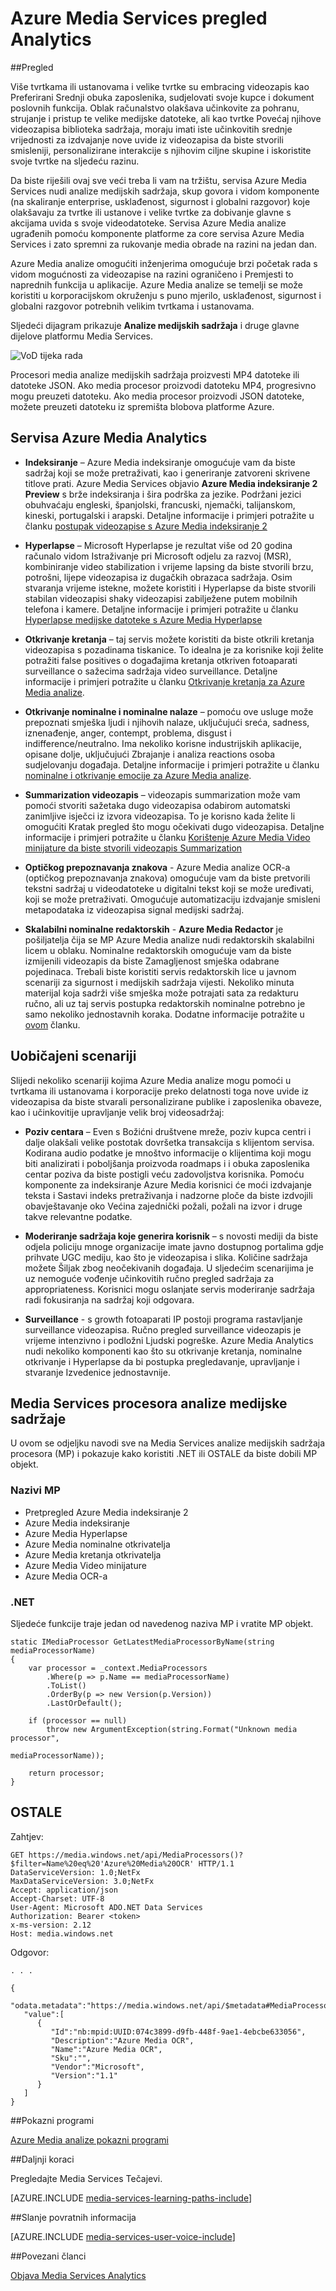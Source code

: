 <properties
    pageTitle="Azure Media Services analize pregled | Microsoft Azure"
    description="Azure Media Services nudi javno pretpregled Azure Media analize, skup govora i računala vidom usluge na skaliranje enterprise, usklađenost, sigurnost i globalni razgovor. Servisa Azure Media analize ugrađenih pomoću komponente platforme za core servisa Azure Media Services i zato spremni za rukovanje media obrade na razini na jedan dan. "
    services="media-services"
    documentationCenter=""
    authors="juliako"
    manager="erikre"
    editor=""/>

<tags
    ms.service="media-services"
    ms.workload="media"
    ms.tgt_pltfrm="na"
    ms.devlang="dotnet"
    ms.topic="article"
    ms.date="10/24/2016"   
    ms.author="milanga;juliako;johndeu"/>

# <a name="azure-media-services-analytics-overview"></a>Azure Media Services pregled Analytics

##<a name="overview"></a>Pregled

Više tvrtkama ili ustanovama i velike tvrtke su embracing videozapis kao Preferirani Srednji obuka zaposlenika, sudjelovati svoje kupce i dokument poslovnih funkcija. Oblak računalstvo olakšava učinkovite za pohranu, strujanje i pristup te velike medijske datoteke, ali kao tvrtke Povećaj njihove videozapisa biblioteka sadržaja, moraju imati iste učinkovitih srednje vrijednosti za izdvajanje nove uvide iz videozapisa da biste stvorili smisleniji, personalizirane interakcije s njihovim ciljne skupine i iskoristite svoje tvrtke na sljedeću razinu.

Da biste riješili ovaj sve veći treba li vam na tržištu, servisa Azure Media Services nudi analize medijskih sadržaja, skup govora i vidom komponente (na skaliranje enterprise, usklađenost, sigurnost i globalni razgovor) koje olakšavaju za tvrtke ili ustanove i velike tvrtke za dobivanje glavne s akcijama uvida s svoje videodatoteke. Servisa Azure Media analize ugrađenih pomoću komponente platforme za core servisa Azure Media Services i zato spremni za rukovanje media obrade na razini na jedan dan.

Azure Media analize omogućiti inženjerima omogućuje brzi početak rada s vidom mogućnosti za videozapise na razini ograničeno i Premjesti to naprednih funkcija u aplikacije. Azure Media analize se temelji se može koristiti u korporacijskom okruženju s puno mjerilo, usklađenost, sigurnost i globalni razgovor potrebnih velikim tvrtkama i ustanovama.

Sljedeći dijagram prikazuje **Analize medijskih sadržaja** i druge glavne dijelove platformu Media Services. 

![VoD tijeka rada](./media/media-services-video-on-demand-workflow/media-services-video-on-demand.png)

Procesori media analize medijskih sadržaja proizvesti MP4 datoteke ili datoteke JSON. Ako media procesor proizvodi datoteku MP4, progresivno mogu preuzeti datoteku. Ako media procesor proizvodi JSON datoteke, možete preuzeti datoteku iz spremišta blobova platforme Azure. 

## <a name="azure-media-analytics-services"></a>Servisa Azure Media Analytics

- **Indeksiranje** – Azure Media indeksiranje omogućuje vam da biste sadržaj koji se može pretraživati, kao i generiranje zatvoreni skrivene titlove prati. Azure Media Services objavio **Azure Media indeksiranje 2 Preview** s brže indeksiranja i šira podrška za jezike. Podržani jezici obuhvaćaju engleski, španjolski, francuski, njemački, talijanskom, kineski, portugalski i arapski. Detaljne informacije i primjeri potražite u članku [postupak videozapise s Azure Media indeksiranje 2](media-services-process-content-with-indexer2.md)
 
- **Hyperlapse** – Microsoft Hyperlapse je rezultat više od 20 godina računalo vidom Istraživanje pri Microsoft odjelu za razvoj (MSR), kombiniranje video stabilization i vrijeme lapsing da biste stvorili brzu, potrošni, lijepe videozapisa iz dugačkih obrazaca sadržaja. Osim stvaranja vrijeme istekne, možete koristiti i Hyperlapse da biste stvorili stabilan videozapisi shaky videozapisi zabilježene putem mobilnih telefona i kamere. Detaljne informacije i primjeri potražite u članku [Hyperlapse medijske datoteke s Azure Media Hyperlapse](media-services-hyperlapse-content.md)
 
- **Otkrivanje kretanja** – taj servis možete koristiti da biste otkrili kretanja videozapisa s pozadinama tiskanice. To idealna je za korisnike koji želite potražiti false positives o događajima kretanja otkriven fotoaparati surveillance o sažecima sadržaja video surveillance. Detaljne informacije i primjeri potražite u članku [Otkrivanje kretanja za Azure Media analize](media-services-motion-detection.md).
 
- **Otkrivanje nominalne i nominalne nalaze** – pomoću ove usluge može prepoznati smješka ljudi i njihovih nalaze, uključujući sreća, sadness, iznenađenje, anger, contempt, problema, disgust i indifference/neutralno. Ima nekoliko korisne industrijskih aplikacije, opisane dolje, uključujući Zbrajanje i analiza reactions osoba sudjelovanju događaja. Detaljne informacije i primjeri potražite u članku [nominalne i otkrivanje emocije za Azure Media analize](media-services-face-and-emotion-detection.md).
 
- **Summarization videozapis** – videozapis summarization može vam pomoći stvoriti sažetaka dugo videozapisa odabirom automatski zanimljive isječci iz izvora videozapisa. To je korisno kada želite li omogućiti Kratak pregled što mogu očekivati dugo videozapisa. Detaljne informacije i primjeri potražite u članku [Korištenje Azure Media Video minijature da biste stvorili videozapis Summarization](media-services-video-summarization.md)

- **Optičkog prepoznavanja znakova** - Azure Media analize OCR-a (optičkog prepoznavanja znakova) omogućuje vam da biste pretvorili tekstni sadržaj u videodatoteke u digitalni tekst koji se može uređivati, koji se može pretraživati. Omogućuje automatizaciju izdvajanje smisleni metapodataka iz videozapisa signal medijski sadržaj.
 
- **Skalabilni nominalne redaktorskih** - **Azure Media Redactor** je pošiljatelja čija se MP Azure Media analize nudi redaktorskih skalabilni licem u oblaku. Nominalne redaktorskih omogućuje vam da biste izmijenili videozapis da biste Zamagljenost smješka odabrane pojedinaca. Trebali biste koristiti servis redaktorskih lice u javnom scenariji za sigurnost i medijskih sadržaja vijesti. Nekoliko minuta materijal koja sadrži više smješka može potrajati sata za redakturu ručno, ali uz taj servis postupka redaktorskih nominalne potrebno je samo nekoliko jednostavnih koraka. Dodatne informacije potražite u [ovom](media-services-face-redaction.md) članku.

 
## <a name="common-scenarios"></a>Uobičajeni scenariji

Slijedi nekoliko scenariji kojima Azure Media analize mogu pomoći u tvrtkama ili ustanovama i korporacije preko delatnosti toga nove uvide iz videozapisa da biste stvarali personalizirane publike i zaposlenika obaveze, kao i učinkovitije upravljanje velik broj videosadržaj:

- **Poziv centara** – Even s Božićni društvene mreže, poziv kupca centri i dalje olakšali velike postotak dovršetka transakcija s klijentom servisa. Kodirana audio podatke je mnoštvo informacije o klijentima koji mogu biti analizirati i poboljšanja proizvoda roadmaps i i obuka zaposlenika centar poziva da biste postigli veću zadovoljstva korisnika. Pomoću komponente za indeksiranje Azure Media korisnici će moći izdvajanje teksta i Sastavi indeks pretraživanja i nadzorne ploče da biste izdvojili obavještavanje oko Većina zajednički požali, požali na izvor i druge takve relevantne podatke.

- **Moderiranje sadržaja koje generira korisnik** – s novosti mediji da biste odjela policiju mnoge organizacije imate javno dostupnog portalima gdje prihvate UGC mediju, kao što je videozapisa i slika. Količine sadržaja možete Šiljak zbog neočekivanih događaja. U sljedećim scenarijima je uz nemoguće vođenje učinkovitih ručno pregled sadržaja za appropriateness. Korisnici mogu oslanjate servis moderiranje sadržaja radi fokusiranja na sadržaj koji odgovara.

- **Surveillance** - s growth fotoaparati IP postoji programa rastavljanje surveillance videozapisa. Ručno pregled surveillance videozapis je vrijeme intenzivno i podložni Ljudski pogreške. Azure Media Analytics nudi nekoliko komponenti kao što su otkrivanje kretanja, nominalne otkrivanje i Hyperlapse da bi postupka pregledavanje, upravljanje i stvaranje Izvedenice jednostavnije.

## <a name="media-services-analytics-media-processors"></a>Media Services procesora analize medijske sadržaje 

U ovom se odjeljku navodi sve na Media Services analize medijskih sadržaja procesora (MP) i pokazuje kako koristiti .NET ili OSTALE da biste dobili MP objekt.

### <a name="mp-names"></a>Nazivi MP


- Pretpregled Azure Media indeksiranje 2
- Azure Media indeksiranje
- Azure Media Hyperlapse
- Azure Media nominalne otkrivatelja
- Azure Media kretanja otkrivatelja
- Azure Media Video minijature
- Azure Media OCR-a

### <a name="net"></a>.NET

Sljedeće funkcije traje jedan od navedenog naziva MP i vratite MP objekt.

    static IMediaProcessor GetLatestMediaProcessorByName(string mediaProcessorName)
    {
        var processor = _context.MediaProcessors
            .Where(p => p.Name == mediaProcessorName)
            .ToList()
            .OrderBy(p => new Version(p.Version))
            .LastOrDefault();

        if (processor == null)
            throw new ArgumentException(string.Format("Unknown media processor",
                                                       mediaProcessorName));

        return processor;
    }


## <a name="rest"></a>OSTALE

Zahtjev:

    GET https://media.windows.net/api/MediaProcessors()?$filter=Name%20eq%20'Azure%20Media%20OCR' HTTP/1.1
    DataServiceVersion: 1.0;NetFx
    MaxDataServiceVersion: 3.0;NetFx
    Accept: application/json
    Accept-Charset: UTF-8
    User-Agent: Microsoft ADO.NET Data Services
    Authorization: Bearer <token>
    x-ms-version: 2.12
    Host: media.windows.net
    
Odgovor:
        
    . . .
    
    {  
       "odata.metadata":"https://media.windows.net/api/$metadata#MediaProcessors",
       "value":[  
          {  
             "Id":"nb:mpid:UUID:074c3899-d9fb-448f-9ae1-4ebcbe633056",
             "Description":"Azure Media OCR",
             "Name":"Azure Media OCR",
             "Sku":"",
             "Vendor":"Microsoft",
             "Version":"1.1"
          }
       ]
    }

##<a name="demos"></a>Pokazni programi

[Azure Media analize pokazni programi](http://azuremedialabs.azurewebsites.net/demos/Analytics.html)

##<a name="next-steps"></a>Daljnji koraci

Pregledajte Media Services Tečajevi.

[AZURE.INCLUDE [media-services-learning-paths-include](../../includes/media-services-learning-paths-include.md)]

##<a name="provide-feedback"></a>Slanje povratnih informacija

[AZURE.INCLUDE [media-services-user-voice-include](../../includes/media-services-user-voice-include.md)]

##<a name="related-articles"></a>Povezani članci

[Objava Media Services Analytics](https://azure.microsoft.com/blog/introducing-azure-media-analytics/)
  

<!-- Images -->

[overview]: ./media/media-services-video-on-demand-workflow/media-services-video-on-demand.png
